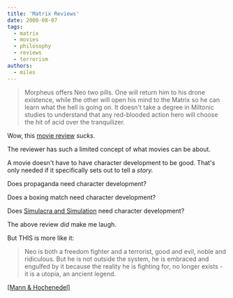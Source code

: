 ```yaml
---
title: 'Matrix Reviews'
date: 2000-08-07
tags:
  - matrix
  - movies
  - philosophy
  - reviews
  - terrorism
authors:
  - miles
---
```


> Morpheus offers Neo two pills. One will return him to his drone existence, while the other will open his mind to the Matrix so he can learn what the hell is going on. It doesn't take a degree in Miltonic studies to understand that any red-blooded action hero will choose the hit of acid over the tranquilizer.

Wow, this [movie review](http://www.salon.com/ent/movies/reviews/1999/04/02reviewa.html) _sucks._

The reviewer has such a limited concept of what movies can be about.

A movie doesn't have to have character development to be good. That's only needed if it specifically sets out to tell a _story._

Does propaganda need character development?

Does a boxing match need character development?

Does [Simulacra and Simulation](http://www.uta.edu/english/apt/collab/texts/hollywood.html) need character development?

The above review _did_ make me laugh.

But THIS is more like it:

> Neo is both a freedom fighter and a terrorist, good and evil, noble and ridiculous. But he is not outside the system, he is embraced and engulfed by it because the reality he is fighting for, no longer exists - it is a utopia, an ancient legend.

[\[Mann & Hochenedel\]](http://members.home.net/hochened/matrixprint.html)
